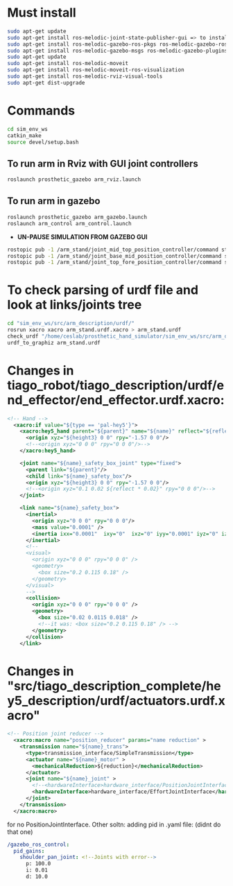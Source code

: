 # Must install
```bash
sudo apt-get update
sudo apt-get install ros-melodic-joint-state-publisher-gui => to install joint_state_publisher_gui
sudo apt-get install ros-melodic-gazebo-ros-pkgs ros-melodic-gazebo-ros-control ros-melodic-ros-control ros-melodic-ros-controllers
sudo apt-get install ros-melodic-gazebo-msgs ros-melodic-gazebo-plugins 
sudo apt-get update
sudo apt-get install ros-melodic-moveit
sudo apt-get install ros-melodic-moveit-ros-visualization
sudo apt-get install ros-melodic-rviz-visual-tools
sudo apt-get dist-upgrade

```
# Commands
```bash
cd sim_env_ws
catkin_make
source devel/setup.bash
```
## To run arm in Rviz with GUI joint controllers
```bash
roslaunch prosthetic_gazebo arm_rviz.launch
```
## To run arm in gazebo
```bash
roslaunch prosthetic_gazebo arm_gazebo.launch
roslaunch arm_control arm_control.launch
```
* **UN-PAUSE SIMULATION FROM GAZEBO GUI**

```bash
rostopic pub -1 /arm_stand/joint_mid_top_position_controller/command std_msgs/Float64 "data: 1.57"
rostopic pub -1 /arm_stand/joint_base_mid_position_controller/command std_msgs/Float64 "data: 1.57"
rostopic pub -1 /arm_stand/joint_top_fore_position_controller/command std_msgs/Float64 "data: 1.57"

```
# To check parsing of urdf file and look at links/joints tree
```bash
cd "sim_env_ws/src/arm_description/urdf/"
rosrun xacro xacro arm_stand.urdf.xacro > arm_stand.urdf
check_urdf "/home/ceslab/prosthetic_hand_simulator/sim_env_ws/src/arm_description/urdf/arm_stand.urdf"
urdf_to_graphiz arm_stand.urdf 
```  
# Changes in tiago_robot/tiago_description/urdf/end_effector/end_effector.urdf.xacro:
```xml
<!-- Hand -->
  <xacro:if value="${type == 'pal-hey5'}">
    <xacro:hey5_hand parent="${parent}" name="${name}" reflect="${reflect}">
      <origin xyz="${height3} 0 0" rpy="-1.57 0 0"/>
      <!--<origin xyz="0 0 0" rpy="0 0 0"/>-->
    </xacro:hey5_hand>

    <joint name="${name}_safety_box_joint" type="fixed">
      <parent link="${parent}"/>
      <child link="${name}_safety_box"/>
      <origin xyz="${height3} 0 0" rpy="-1.57 0 0"/>
      <!--<origin xyz="0.1 0.02 ${reflect * 0.02}" rpy="0 0 0"/>-->
    </joint>

    <link name="${name}_safety_box">
      <inertial>
        <origin xyz="0 0 0" rpy="0 0 0"/>
        <mass value="0.0001" />
        <inertia ixx="0.0001"  ixy="0"  ixz="0" iyy="0.0001" iyz="0" izz="0.0001" />
      </inertial>
      <!--
      <visual>
        <origin xyz="0 0 0" rpy="0 0 0" />
        <geometry>
          <box size="0.2 0.115 0.18" />
        </geometry>
      </visual>
      -->
      <collision>
        <origin xyz="0 0 0" rpy="0 0 0" />
        <geometry>
          <box size="0.02 0.0115 0.018" />
          <!--it was: <box size="0.2 0.115 0.18" /> -->
        </geometry>
      </collision>
    </link>
```
# Changes in "src/tiago_description_complete/hey5_description/urdf/actuators.urdf.xacro" 
```xml
<!-- Position joint reducer -->
  <xacro:macro name="position_reducer" params="name reduction" >
    <transmission name="${name}_trans">
      <type>transmission_interface/SimpleTransmission</type>
      <actuator name="${name}_motor" >
        <mechanicalReduction>${reduction}</mechanicalReduction>
      </actuator>
      <joint name="${name}_joint" >
        <!--<hardwareInterface>hardware_interface/PositionJointInterface</hardwareInterface>-->
        <hardwareInterface>hardware_interface/EffortJointInterface</hardwareInterface>
      </joint>
    </transmission>
  </xacro:macro>
```
for no PositionJointInterface. Other soltn: adding pid in .yaml file: (didnt do that one)
```yaml
/gazebo_ros_control:   
  pid_gains:
    shoulder_pan_joint: <!--Joints with error-->
      p: 100.0
      i: 0.01 
      d: 10.0
```

